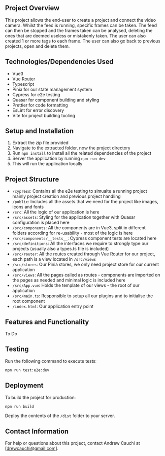## Project Overview

This project allows the end-user to create a project and connect the video camera. Whilst the feed is running, specific frames can be taken. The feed can then be stopped and the frames taken can be analysed, deleting the ones that are deemed useless or mistakenly taken. The user can also created 1 or more tags to each frame. The user can also go back to previous projects, open and delete them.

## Technologies/Dependencies Used

- Vue3
- Vue Router
- Typescript
- Pinia for our state management system
- Cypress for e2e testing
- Quasar for component building and styling
- Prettier for code formatting
- EsLint for error discovery
- Vite for project building tooling

## Setup and Installation

1. Extract the zip file provided
2. Navigate to the extracted folder, now the project directory
3. Run `npm install` to install all the related dependencies of the project
4. Server the application by running `npm run dev`
5. This will run the application locally

## Project Structure

- `/cypress`: Contains all the e2e testing to simualte a running project mainly project creation and previous project handling
- `/public`: Includes all the assets that we need for the project like images, icons and fonts
- `/src`: All the logic of our application is here
- `/src/assets`: Styling for the application together with Quasar configuration is placed here
- `/src/components`: All the components are in Vue3, split in different folders according for re-usability - most of the logic is here
- `/src/components/__tests__`: Cypress component tests are located here
- `/src/definitions`: All the interfaces we require to strongly type our projects (usually also a types.ts file is included)
- `/src/router`: All the routes created through Vue Router for our project, each path is a view located in `/src/views`
- `/src/stores`: Our Pinia stores, we only need project store for our current application
- `/src/views`: All the pages called as routes - components are imported on the pages as needed and minimal logic is included here
- `/src/App.vue`: Holds the template of our views - the root of our application
- `/src/main.ts`: Responsible to setup all our plugins and to initialise the root component
- `/index.html`: Our application entry point

## Features and Functionality

To Do

## Testing

Run the following command to execute tests:

```sh
npm run test:e2e:dev
```

## Deployment

To build the project for production:

```sh
npm run build
```

Deploy the contents of the `/dist` folder to your server.

## Contact Information

For help or questions about this project, contact Andrew Cauchi at [drewcauchi@gmail.com].
